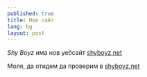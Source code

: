 ```yaml
---
published: true
title: Нов сайт
lang: bg
layout: post
---
```


*Shy Boyz* има нов уебсайт [shyboyz.net](http://shyboyz.net)

Моля, да отидем да проверим в [shyboyz.net](http://shyboyz.net)